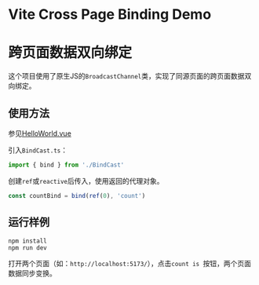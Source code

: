 # Vite Cross Page Binding Demo
# 跨页面数据双向绑定

这个项目使用了原生JS的`BroadcastChannel`类，实现了同源页面的跨页面数据双向绑定。

## 使用方法

参见[HelloWorld.vue](./src/components/HelloWorld.vue)

引入`BindCast.ts`：

```typescript
import { bind } from './BindCast'
```

创建`ref`或`reactive`后传入，使用返回的代理对象。

```typescript
const countBind = bind(ref(0), 'count')
```

## 运行样例

```npm
npm install
npm run dev
```

打开两个页面（如：`http://localhost:5173/`），点击`count is `按钮，两个页面数据同步变换。
